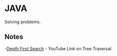 # JAVA
Solving problems.


## Notes
-[Depth First Search](https://facebook.github.io/react/) - YouTube Link on Tree Traversal.
